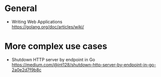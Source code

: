 # General
- Writing Web Applications<br>
  https://golang.org/doc/articles/wiki/

# More complex use cases
- Shutdown HTTP server by endpoint in Go<br>
  https://medium.com/@int128/shutdown-http-server-by-endpoint-in-go-2a0e2d7f9b8c
